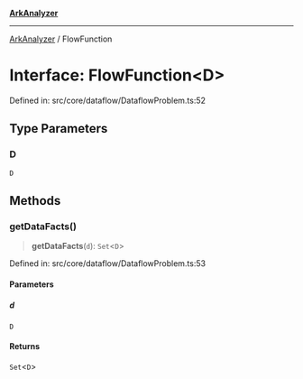 [**ArkAnalyzer**](../README.md)

***

[ArkAnalyzer](../globals.md) / FlowFunction

# Interface: FlowFunction\<D\>

Defined in: src/core/dataflow/DataflowProblem.ts:52

## Type Parameters

### D

`D`

## Methods

### getDataFacts()

> **getDataFacts**(`d`): `Set`\<`D`\>

Defined in: src/core/dataflow/DataflowProblem.ts:53

#### Parameters

##### d

`D`

#### Returns

`Set`\<`D`\>
